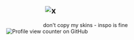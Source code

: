 ## ‎ ‎‎‎‎ ‎‎‎‎ ‎‎‎‎ ‎‎‎‎ ‎‎‎‎ ‎‎‎‎ ‎‎‎‎ ‎‎‎‎ ‎‎‎‎ ‎‎‎‎  ‎‎‎‎ ‎‎‎‎ ‎‎‎‎ ‎‎‎‎ ‎‎‎‎ ‎‎‎‎ ‎‎‎ ‎‎‎ ‎‎‎‎ ‎‎‎‎ ‎‎‎![x](https://media1.giphy.com/media/v1.Y2lkPTc5MGI3NjExMThkMTJjdXBnaHhoaGRqcXFrZ2Y2NmszY3BnM2FldHB0dmRvc292YyZlcD12MV9pbnRlcm5hbF9naWZfYnlfaWQmY3Q9Zw/DFKiCBRKNTtFY93Une/giphy.gif)
‎‎‎‎ ‎‎‎‎ ‎‎‎‎ ‎‎‎‎ ‎‎‎‎ ‎‎‎‎ ‎‎‎‎ ‎‎‎‎ ‎‎‎‎ ‎‎‎‎  ‎‎‎‎ ‎‎‎‎         ‎‎‎‎ ‎‎‎‎ ‎‎‎‎‎‎‎‎‎‎‎‎ ‎‎‎‎ ‎‎‎ ‎‎‎ ‎‎‎‎ ‎‎‎‎  ‎‎‎‎ ‎‎‎ ‎‎‎ ‎‎‎‎ ‎‎‎‎ don't copy my skins - inspo is fine   ‎‎‎‎  ‎‎‎‎ ‎‎‎‎ ‎‎‎‎  ‎‎‎‎ ‎‎‎‎ ‎‎‎‎  ‎‎‎‎  ‎‎‎‎ ‎‎‎‎ ‎‎‎‎  ‎‎‎‎  ‎‎‎‎ ‎‎‎‎ ‎‎‎‎  ‎‎‎‎  ‎‎‎‎![Profile view counter on GitHub](https://komarev.com/ghpvc/?username=ha11owseve)
